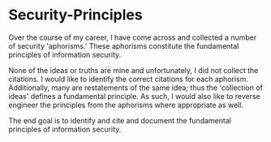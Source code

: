 Security-Principles
===================


Over the course of my career, I have come across and collected a number of security 'aphorisms.'  These aphorisms constitute the fundamental principles of information security.  

None of the ideas or truths are mine and unfortunately, I did not collect the citations. I would like to identify the correct citations for each aphorism. Additionally, many are restatements of the same idea; thus the 'collection of ideas' defines a fundamental principle. As such, I would also like to reverse engineer the principles from the aphorisms where appropriate as well.

The end goal is to identify and cite and document the fundamental principles of information security.

